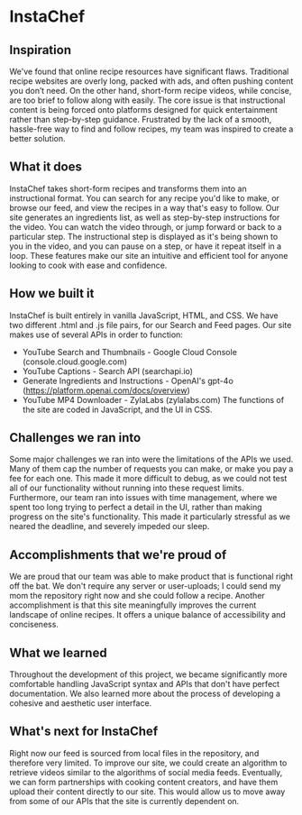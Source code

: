 # InstaChef

## Inspiration
We've found that online recipe resources have significant flaws. Traditional recipe websites are overly long, packed with ads, and often pushing content you don’t need. On the other hand, short-form recipe videos, while concise, are too brief to follow along with easily. The core issue is that instructional content is being forced onto platforms designed for quick entertainment rather than step-by-step guidance. Frustrated by the lack of a smooth, hassle-free way to find and follow recipes, my team was inspired to create a better solution.

## What it does
InstaChef takes short-form recipes and transforms them into an instructional format. You can search for any recipe you'd like to make, or browse our feed, and view the recipes in a way that's easy to follow. Our site generates an ingredients list, as well as step-by-step instructions for the video. You can watch the video through, or jump forward or back to a particular step. The instructional step is displayed as it's being shown to you in the video, and you can pause on a step, or have it repeat itself in a loop. These features make our site an intuitive and efficient tool for anyone looking to cook with ease and confidence.

## How we built it
InstaChef is built entirely in vanilla JavaScript, HTML, and CSS. We have two different .html and .js file pairs, for our Search and Feed pages. Our site makes use of several APIs in order to function:
- YouTube Search and Thumbnails - Google Cloud Console (console.cloud.google.com)
- YouTube Captions - Search API (searchapi.io)
- Generate Ingredients and Instructions - OpenAI's gpt-4o (https://platform.openai.com/docs/overview)
- YouTube MP4 Downloader - ZylaLabs (zylalabs.com) 
The functions of the site are coded in JavaScript, and the UI in CSS.

## Challenges we ran into
Some major challenges we ran into were the limitations of the APIs we used. Many of them cap the number of requests you can make, or make you pay a fee for each one. This made it more difficult to debug, as we could not test all of our functionality without running into these request limits. Furthermore, our team ran into issues with time management, where we spent too long trying to perfect a detail in the UI, rather than making progress on the site's functionality. This made it particularly stressful as we neared the deadline, and severely impeded our sleep.

## Accomplishments that we're proud of
We are proud that our team was able to make product that is functional right off the bat. We don't require any server or user-uploads; I could send my mom the repository right now and she could follow a recipe. Another accomplishment is that this site meaningfully improves the current landscape of online recipes. It offers a unique balance of accessibility and conciseness.

## What we learned
Throughout the development of this project, we became significantly more comfortable handling JavaScript syntax and APIs that don't have perfect documentation. We also learned more about the process of developing a cohesive and aesthetic user interface.

## What's next for InstaChef
Right now our feed is sourced from local files in the repository, and therefore very limited. To improve our site, we could create an algorithm to retrieve videos similar to the algorithms of social media feeds. Eventually, we can form partnerships with cooking content creators, and have them upload their content directly to our site. This would allow us to move away from some of our APIs that the site is currently dependent on.
